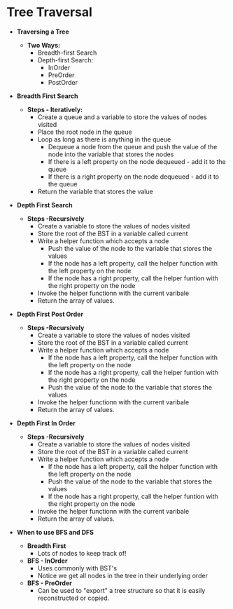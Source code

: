 # Tree Traversal
* **Traversing a Tree**
    - **Two Ways:**
        - Breadth-first Search
        - Depth-first Search:
            - InOrder
            - PreOrder
            - PostOrder

* **Breadth First Search**
    - **Steps - Iteratively:**
        - Create a queue and a variable to store the values of nodes visited
        - Place the root node in the queue
        - Loop as long as there is anything in the queue
            - Dequeue a node from the queue and push the value of the node into the variable that stores the nodes
            - If there is a left property on the node dequeued - add it to the queue
            - If there is a right property on the node dequeued - add it to the queue
        - Return the variable that stores the value

* **Depth First Search**
    - **Steps -Recursively** 
        - Create a variable to store the values of nodes visited
        - Store the root of the BST in a variable called current
        - Write a helper function which accepts a node
            - Push the value of the node to the variable that stores the values
            - If the node has a left property, call the helper function with the left property on the node
            - If the node has a right property, call the helper funtion with the right property on the node
        - Invoke the helper functionn with the current varibale
        - Return the array of values.

* **Depth First Post Order**
    - **Steps -Recursively** 
        - Create a variable to store the values of nodes visited
        - Store the root of the BST in a variable called current
        - Write a helper function which accepts a node
            - If the node has a left property, call the helper function with the left property on the node
            - If the node has a right property, call the helper funtion with the right property on the node
            - Push the value of the node to the variable that stores the values
        - Invoke the helper functionn with the current varibale
        - Return the array of values.

* **Depth First In Order**
    - **Steps -Recursively** 
        - Create a variable to store the values of nodes visited
        - Store the root of the BST in a variable called current
        - Write a helper function which accepts a node
            - If the node has a left property, call the helper function with the left property on the node
            - Push the value of the node to the variable that stores the values
            - If the node has a right property, call the helper funtion with the right property on the node
        - Invoke the helper functionn with the current varibale
        - Return the array of values.

* **When to use BFS and DFS**
    - **Breadth First**  
        - Lots of nodes to keep track of!
    - **BFS - InOrder**
        - Uses commonly with BST's
        - Notice we get all nodes in the tree in their underlying order
    - **BFS - PreOrder**
        - Can be used to "export" a tree structure so that it is easily reconstructed or copied.